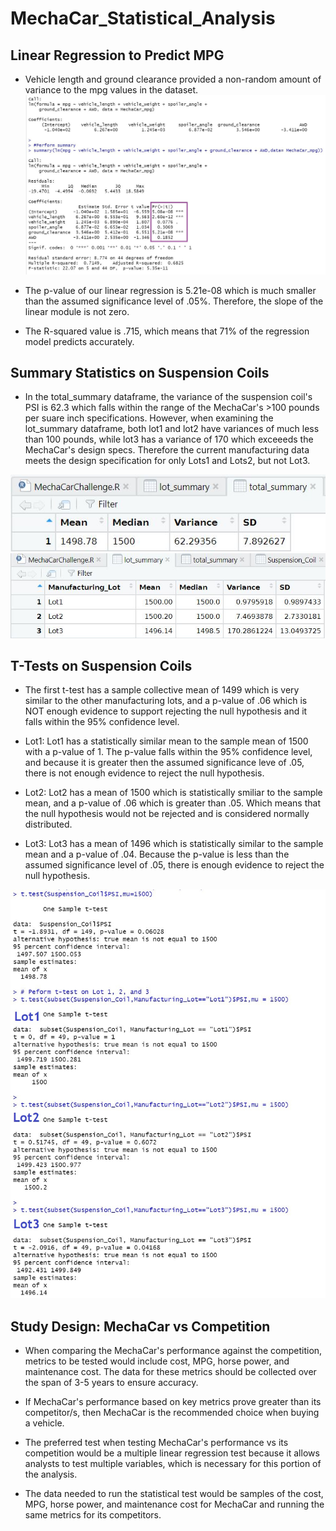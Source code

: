 # MechaCar_Statistical_Analysis

## Linear Regression to Predict MPG
* Vehicle length and ground clearance provided a non-random amount of variance to the mpg values in the dataset. 
![](Resources/Deliverable_1.jpg)

* The p-value of our linear regression is 5.21e-08 which is much smaller than the assumed significance level of .05%. 
Therefore, the slope of the linear module is not zero.

* The R-squared value is .715, which means that 71% of the regression model predicts accurately.  


## Summary Statistics on Suspension Coils
* In the total_summary dataframe, the variance of the suspension coil's PSI is 62.3 which falls within the range of the 
MechaCar's >100 pounds per suare inch specifications. However, when examining the lot_summary dataframe, both lot1 and 
lot2 have variances of much less than 100 pounds, while lot3 has a variance of 170 which exceeeds the MechaCar's design 
specs. Therefore the current manufacturing data meets the design specification for only Lots1 and Lots2, but not Lot3.

![](Resources/total_summary.JPG)
![](Resources/lot_summary.JPG)


## T-Tests on Suspension Coils
* The first t-test has a sample collective mean of 1499 which is very similar to the other manufacturing lots, and a p-value 
of .06 which is NOT enough evidence to support rejecting the null hypothesis and it falls within the 95% confidence level. 

* Lot1: Lot1 has a statistically similar mean to the sample mean of 1500 with a p-value of 1. The p-value falls within the
95% confidence level, and because it is greater then the assumed significance leve of .05, there is not enough evidence to
reject the null hypothesis. 

* Lot2: Lot2 has a mean of 1500 which is statistically smiliar to the sample mean, and a p-value of .06 which is greater than
.05. Which means that the null hypothesis would not be rejected and is considered normally distributed. 

* Lot3: Lot3 has a mean of 1496 which is statistically similar to the sample mean and a p-value of .04. Because the p-value
is less than the assumed significance level of .05, there is enough evidence to reject the null hypothesis. 

![](Resources/Deliverable3.JPG)


## Study Design: MechaCar vs Competition

* When comparing the MechaCar's performance against the competition, metrics to be tested would include cost, MPG, horse power, 
and maintenance cost. The data for these metrics should be collected over the span of 3-5 years to ensure accuracy. 

* If MechaCar's performance based on key metrics prove greater than its competitor/s, then MechaCar is the recommended choice 
when buying a vehicle. 

* The preferred test when testing MechaCar's performance vs its competition would be a multiple linear regression test because 
it allows analysts to test multiple variables, which is necessary for this portion of the analysis.

* The data needed to run the statistical test would be samples of the cost, MPG, horse power, and maintenance cost for MechaCar 
and running the same metrics for its competitors. 